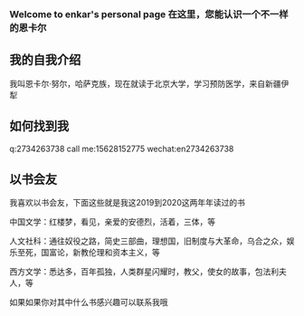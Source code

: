 ###                            Welcome to enkar's personal page 在这里，您能认识一个不一样的恩卡尔
## 我的自我介绍

我叫恩卡尔·努尔，哈萨克族，现在就读于北京大学，学习预防医学，来自新疆伊犁

## 如何找到我

q:2734263738
call me:15628152775
wechat:en2734263738

## 以书会友
我喜欢以书会友，下面这些就是我这2019到2020这两年年读过的书

中国文学：红楼梦，看见，亲爱的安德烈，活着，三体，等

人文社科：通往奴役之路，简史三部曲，理想国，旧制度与大革命，乌合之众，娱乐至死，国富论，新教伦理和资本主义，等

西方文学：悉达多，百年孤独，人类群星闪耀时，教父，使女的故事，包法利夫人，等 

如果如果你对其中什么书感兴趣可以联系我哦

